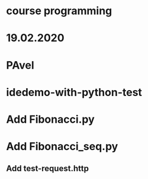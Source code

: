 # course programming
# 19.02.2020
# PAvel
# idedemo-with-python-test
# Add Fibonacci.py
# Add Fibonacci_seq.py
## Add test-request.http

